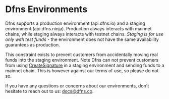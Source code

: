 # Dfns Environments

Dfns supports a production environment (api.dfns.io) and a staging environment (api.dfns.ninja).  Production always interacts with mainnet chains, while staging always interacts with testnet chains.  _Staging is for use only with test funds_ - the environment does not have the same availability guarantees as production. &#x20;

This constraint exists to prevent customers from accidentally moving real funds into the staging environment.  Note Dfns can not prevent customers from using [CreateSignature](../api-docs/low-level-api-keys-and-transactions/transaction-execution/createsignature.md) in a staging environment and sending funds to a mainnet chain.   This is however against our terms of use, so please do not so. &#x20;

If you have any questions or concerns about our environments, don't hesitate to reach out to us: [docs@dfns.co](https://email:docs@dfns.co).&#x20;
